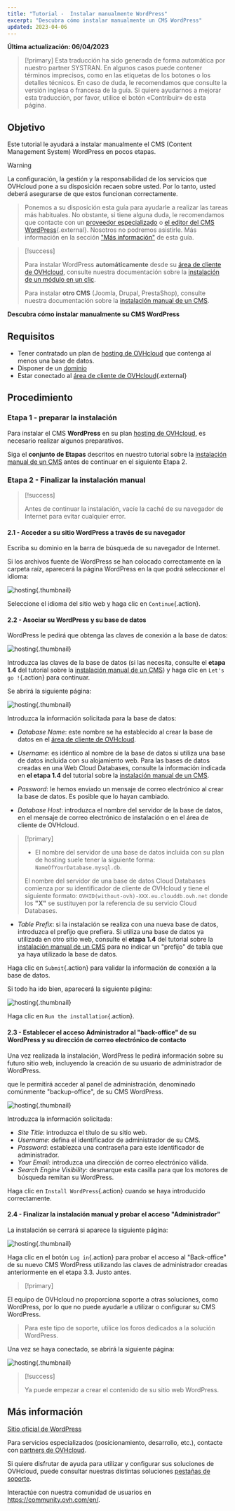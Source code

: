 ```yaml
---
title: "Tutorial -  Instalar manualmente WordPress"
excerpt: "Descubra cómo instalar manualmente un CMS WordPress"
updated: 2023-04-06
---
```


**Última actualización: 06/04/2023** 

> [!primary]
> Esta traducción ha sido generada de forma automática por nuestro partner SYSTRAN. En algunos casos puede contener términos imprecisos, como en las etiquetas de los botones o los detalles técnicos. En caso de duda, le recomendamos que consulte la versión inglesa o francesa de la guía. Si quiere ayudarnos a mejorar esta traducción, por favor, utilice el botón «Contribuir» de esta página.
>

## Objetivo

Este tutorial le ayudará a instalar manualmente el CMS (Content Management System) WordPress en pocos etapas.

> [!warning]
>
La configuración, la gestión y la responsabilidad de los servicios que OVHcloud pone a su disposición recaen sobre usted. Por lo tanto, usted deberá asegurarse de que estos funcionan correctamente.
> 
> Ponemos a su disposición esta guía para ayudarle a realizar las tareas más habituales. No obstante, si tiene alguna duda, le recomendamos que contacte con un [proveedor especializado](https://partner.ovhcloud.com/es-es/directory/) o [el editor del CMS WordPress](https://wordpress.com/es/support/){.external}. Nosotros no podremos asistirle. Más información en la sección ["Más información"](#go-further) de esta guía.
>

> [!success]
>
> Para instalar WordPress **automáticamente** desde su [área de cliente de OVHcloud](https://www.ovh.com/auth/?action=gotomanager&from=https://www.ovh.es/&ovhSubsidiary=es), consulte nuestra documentación sobre la [instalación de un módulo en un clic](/pages/web_cloud/web_hosting/cms_install_1_click_modules).
>
> Para instalar **otro CMS** (Joomla, Drupal, PrestaShop), consulte nuestra documentación sobre la [instalación manual de un CMS](/pages/web_cloud/web_hosting/cms_manual_installation).
>

**Descubra cómo instalar manualmente su CMS WordPress**

## Requisitos

- Tener contratado un plan de [hosting de OVHcloud](https://www.ovhcloud.com/es-es/web-hosting/) que contenga al menos una base de datos.
- Disponer de un [dominio](https://www.ovhcloud.com/es-es/domains/)
- Estar conectado al [área de cliente de OVHcloud](https://www.ovh.com/auth/?action=gotomanager&from=https://www.ovh.es/&ovhSubsidiary=es){.external}

## Procedimiento

### Etapa 1 - preparar la instalación <a name="step1"></a>

Para instalar el CMS **WordPress** en su plan [hosting de OVHcloud](https://www.ovhcloud.com/es-es/web-hosting/), es necesario realizar algunos preparativos.

Siga el **conjunto de Etapas** descritos en nuestro tutorial sobre la [instalación manual de un CMS](/pages/web_cloud/web_hosting/cms_manual_installation) antes de continuar en el siguiente Etapa 2.

### Etapa 2 - Finalizar la instalación manual <a name="step2"></a>

> [!success]
>
> Antes de continuar la instalación, vacíe la caché de su navegador de Internet para evitar cualquier error.
>

#### 2.1 - Acceder a su sitio WordPress a través de su navegador

Escriba su dominio en la barra de búsqueda de su navegador de Internet.

Si los archivos fuente de WordPress se han colocado correctamente en la carpeta raíz, aparecerá la página WordPress en la que podrá seleccionar el idioma:

![hosting](images/WPselectlangue.png){.thumbnail}

Seleccione el idioma del sitio web y haga clic en `Continue`{.action}.

#### 2.2 - Asociar su WordPress y su base de datos

WordPress le pedirá que obtenga las claves de conexión a la base de datos:

![hosting](images/WPstart.png){.thumbnail}

Introduzca las claves de la base de datos (si las necesita, consulte el **etapa 1.4** del tutorial sobre la [instalación manual de un CMS](/pages/web_cloud/web_hosting/cms_manual_installation)) y haga clic en `Let's go !`{.action} para continuar.

Se abrirá la siguiente página:

![hosting](images/WPdb.png){.thumbnail}

Introduzca la información solicitada para la base de datos:

- *Database Name*: este nombre se ha establecido al crear la base de datos en el [área de cliente de OVHcloud](https://www.ovh.com/auth/?action=gotomanager&from=https://www.ovh.es/&ovhSubsidiary=es).

- *Username*: es idéntico al nombre de la base de datos si utiliza una base de datos incluida con su alojamiento web.
Para las bases de datos creadas en una Web Cloud Databases, consulte la información indicada en **el etapa 1.4** del tutorial sobre la [instalación manual de un CMS](/pages/web_cloud/web_hosting/cms_manual_installation).

- *Password*: le hemos enviado un mensaje de correo electrónico al crear la base de datos. Es posible que lo hayan cambiado.

- *Database Host*: introduzca el nombre del servidor de la base de datos, en el mensaje de correo electrónico de instalación o en el área de cliente de OVHcloud. 

> [!primary]
> 
> - El nombre del servidor de una base de datos incluida con su plan de hosting suele tener la siguiente forma: `NameOfYourDatabase.mysql.db`. 
>
> El nombre del servidor de una base de datos Cloud Databases comienza por su identificador de cliente de OVHcloud y tiene el siguiente formato: `OVHID(without-ovh)-XXX.eu.clouddb.ovh.net` donde los **"X"** se sustituyen por la referencia de su servicio Cloud Databases.
>

- *Table Prefix*: si la instalación se realiza con una nueva base de datos, introduzca el prefijo que prefiera. Si utiliza una base de datos ya utilizada en otro sitio web, consulte el **etapa 1.4** del tutorial sobre la [instalación manual de un CMS](/pages/web_cloud/web_hosting/cms_manual_installation) para no indicar un "prefijo" de tabla que ya haya utilizado la base de datos.

Haga clic en `Submit`{.action} para validar la información de conexión a la base de datos.

Si todo ha ido bien, aparecerá la siguiente página:

![hosting](images/WPafterDB.png){.thumbnail}

Haga clic en `Run the installation`{.action}.

#### 2.3 - Establecer el acceso Administrador al "back-office" de su WordPress y su dirección de correo electrónico de contacto

Una vez realizada la instalación, WordPress le pedirá información sobre su futuro sitio web, incluyendo la creación de su usuario de administrador de WordPress.

que le permitirá acceder al panel de administración, denominado comúnmente "backup-office", de su CMS WordPress.

![hosting](images/WPafterDB2.png){.thumbnail}

Introduzca la información solicitada:

- *Site Title*: introduzca el título de su sitio web.
- *Username*: defina el identificador de administrador de su CMS.
- *Password*: establezca una contraseña para este identificador de administrador.
- *Your Email*: introduzca una dirección de correo electrónico válida.
- *Search Engine Visibility*: desmarque esta casilla para que los motores de búsqueda remitan su WordPress.

Haga clic en `Install WordPress`{.action} cuando se haya introducido correctamente.

#### 2.4 - Finalizar la instalación manual y probar el acceso "Administrador"

La instalación se cerrará si aparece la siguiente página:

![hosting](images/WPend.png){.thumbnail}

Haga clic en el botón `Log in`{.action} para probar el acceso al "Back-office" de su nuevo CMS WordPress utilizando las claves de administrador creadas anteriormente en el etapa 3.3. Justo antes.

> [!primary]
>
El equipo de OVHcloud no proporciona soporte a otras soluciones, como WordPress, por lo que no puede ayudarle a utilizar o configurar su CMS WordPress.
>
> Para este tipo de soporte, utilice los foros dedicados a la solución WordPress.
>

Una vez se haya conectado, se abrirá la siguiente página:

![hosting](images/WPadminInterface.png){.thumbnail}

> [!success]
>
> Ya puede empezar a crear el contenido de su sitio web WordPress.
>

## Más información <a name="go-further"></a>

[Sitio oficial de WordPress](https://wordpress.org)

Para servicios especializados (posicionamiento, desarrollo, etc.), contacte con [partners de OVHcloud](https://partner.ovhcloud.com/es-es/directory/).

Si quiere disfrutar de ayuda para utilizar y configurar sus soluciones de OVHcloud, puede consultar nuestras distintas soluciones [pestañas de soporte](https://www.ovhcloud.com/es-es/support-levels/).

Interactúe con nuestra comunidad de usuarios en <https://community.ovh.com/en/>.